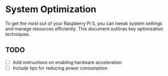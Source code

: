 # System Optimization

To get the most out of your Raspberry Pi 5, you can tweak system settings and manage resources efficiently. This document outlines key optimization techniques.

## TODO

- [ ] Add instructions on enabling hardware acceleration
- [ ] Include tips for reducing power consumption
